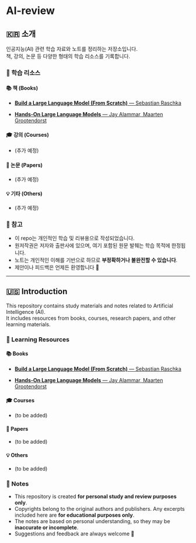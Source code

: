 # AI-review

## 🇰🇷 소개

인공지능(AI) 관련 학습 자료와 노트를 정리하는 저장소입니다.  
책, 강의, 논문 등 다양한 형태의 학습 리소스를 기록합니다. 

### 📝 학습 리소스
#### 📚 책 (Books)
- [**Build a Large Language Model (From Scratch)** — Sebastian Raschka](./LLM/build-a-llm-from-scratch/README.md)

- [**Hands-On Large Language Models** — Jay Alammar, Maarten Grootendorst](./LLM/hands-on-llm/README.md)

#### 🎓 강의 (Courses)
- (추가 예정)

#### 📑 논문 (Papers)
- (추가 예정)

#### 💡 기타 (Others)
- (추가 예정)
### 📝 참고
- 이 repo는 개인적인 학습 및 리뷰용으로 작성되었습니다.  
- 원저작권은 저자와 출판사에 있으며, 여기 포함된 원문 발췌는 학습 목적에 한정됩니다.  
- 노트는 개인적인 이해를 기반으로 하므로 **부정확하거나 불완전할 수 있습니다**.  
- 제안이나 피드백은 언제든 환영합니다 🙌  

---

## 🇺🇸 Introduction

This repository contains study materials and notes related to Artificial Intelligence (AI).  
It includes resources from books, courses, research papers, and other learning materials.  

### 📝 Learning Resources

#### 📚 Books
- [**Build a Large Language Model (From Scratch)** — Sebastian Raschka](./LLM/build-a-llm-from-scratch/README.md)

- [**Hands-On Large Language Models** — Jay Alammar, Maarten Grootendorst](./LLM/hands-on-llm/README.md)

#### 🎓 Courses
- (to be added)

#### 📑 Papers
- (to be added)

#### 💡 Others
- (to be added)

### 📝 Notes
- This repository is created **for personal study and review purposes only**.  
- Copyrights belong to the original authors and publishers. Any excerpts included here are **for educational purposes only**.  
- The notes are based on personal understanding, so they may be **inaccurate or incomplete**.  
- Suggestions and feedback are always welcome 🙌  
